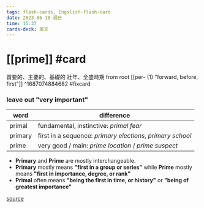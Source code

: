 ```yaml
---
tags: flash-cards, Engslish-flash-card
date: 2023-06-18-週日
time: 15:37
cards-deck: 英文
---
```


# [[prime]] #card 
首要的、主要的、基礎的
壯年、全盛時期
from root [[per- (1) "forward, before, first"]]
^1687074884682
#fixcard 

### leave out "very important"

|word|difference|
|-|-|
|primal|fundamental, instinctive: _primal fear_  
|primary|first in a sequence: _primary elections_, _primary school_  
|prime|very good / main: _prime location_ / _prime suspect_

- **Primary** and **Prime** are mostly interchangeable.
- **Primary** mostly means **"first in a group or series"** while **Prime** mostly means **"first in importance, degree, or rank"**
- **Primal** often means **"being the first in time, or history"** or **"being of greatest importance"**

[source](https://ell.stackexchange.com/questions/129678/whats-the-difference-between-prime-primary-and-primal)
